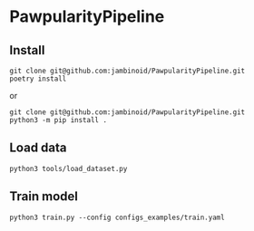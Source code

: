 # PawpularityPipeline

## Install

```
git clone git@github.com:jambinoid/PawpularityPipeline.git
poetry install

```
or
```
git clone git@github.com:jambinoid/PawpularityPipeline.git
python3 -m pip install .

```

## Load data
```
python3 tools/load_dataset.py

```

## Train model
```
python3 train.py --config configs_examples/train.yaml

```